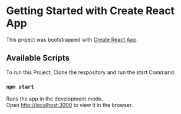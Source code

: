 # Getting Started with Create React App

This project was bootstrapped with [Create React App](https://github.com/facebook/create-react-app).

## Available Scripts

To run this Project, Clone the respository and run the start Command.

### `npm start`

Runs the app in the development mode.\
Open [http://localhost:3000](http://localhost:3000) to view it in the browser.
